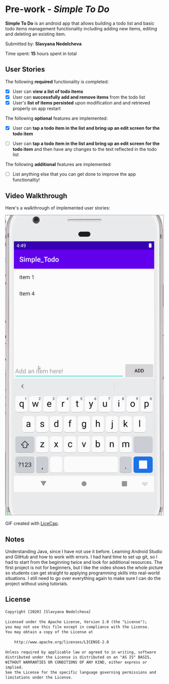 # Pre-work - *Simple To Do*
**Simple To Do** is an android app that allows building a todo list and basic todo items management functionality including adding new items, editing and deleting an existing item.

Submitted by: **Slavyana Nedelcheva**

Time spent: **15** hours spent in total

## User Stories

The following **required** functionality is completed:

* [x] User can **view a list of todo items**
* [x] User can **successfully add and remove items** from the todo list
* [x] User's **list of items persisted** upon modification and and retrieved properly on app restart

The following **optional** features are implemented:

* [x] User can **tap a todo item in the list and bring up an edit screen for the todo item** 

* [ ] User can **tap a todo item in the list and bring up an edit screen for the todo item** and then have any changes to the text reflected in the todo list

The following **additional** features are implemented:

* [ ] List anything else that you can get done to improve the app functionality!

## Video Walkthrough

Here's a walkthrough of implemented user stories:

<img src='walkthrough.gif' title='Video Walkthrough' width='' alt='Video Walkthrough' />

GIF created with [LiceCap](http://www.cockos.com/licecap/).

## Notes

Understanding Java, since I have not use it before. Learning Android Studio and GitHub and how to work with errors. I had hard time to set up git, so I had to start from the beginning twice and look for additional resources. The first project is not for beginners, but I like the video shows the whole picture so students can get straight to applying programming skills into real-world situations. I still need to go over everything again to make sure I can do the project without using tutorials. 

## License

    Copyright [2020] [Slavyana Nedelcheva]

    Licensed under the Apache License, Version 2.0 (the "License");
    you may not use this file except in compliance with the License.
    You may obtain a copy of the License at

        http://www.apache.org/licenses/LICENSE-2.0

    Unless required by applicable law or agreed to in writing, software
    distributed under the License is distributed on an "AS IS" BASIS,
    WITHOUT WARRANTIES OR CONDITIONS OF ANY KIND, either express or implied.
    See the License for the specific language governing permissions and
    limitations under the License.
